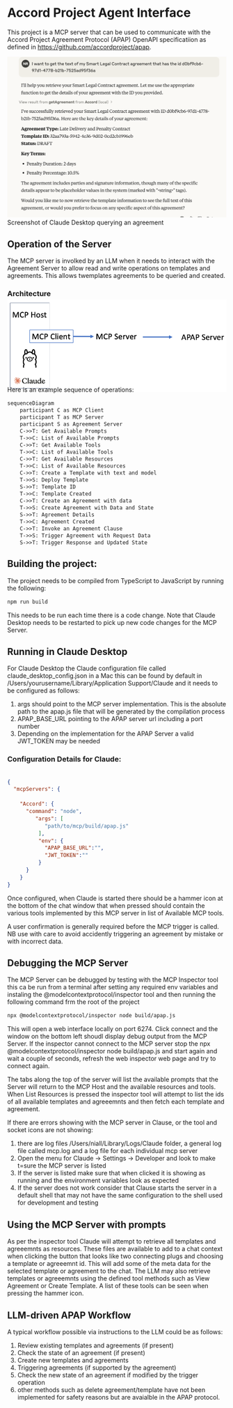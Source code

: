 # Accord Project Agent Interface
This project is a MCP server that can be used to communicate with the Accord Project Agreement Protocol (APAP) OpenAPI specificatiion as defined in https://github.com/accordproject/apap.

![Claude Desktop MCP Server](claude_screenshot.png)
Screenshot of Claude Desktop querying an agreement


## Operation of the Server
The MCP server is involked by an LLM when it needs to interact with the Agreement Server to allow read and write operations on templates and agreements. This allows twemplates agreements to be queried and created.

### Architecture
<img src="arch.png" alt="Architecture of the MCP Server" style="margin: -1em 0; padding: 0; display: block;">
Here is an example sequence of operations:

```mermaid
sequenceDiagram
    participant C as MCP Client
    participant T as MCP Server
    participant S as Agreement Server
    C->>T: Get Available Prompts
    T->>C: List of Available Prompts
    C->>T: Get Available Tools
    T->>C: List of Available Tools
    C->>T: Get Available Resources
    T->>C: List of Available Resources
    C->>T: Create a Template with text and model
    T->>S: Deploy Template
    S->>T: Template ID
    T->>C: Template Created
    C->>T: Create an Agreement with data
    T->>S: Create Agreement with Data and State
    S->>T: Agreement Details
    T->>C: Agreement Created
    C->>T: Invoke an Agreement Clause
    T->>S: Trigger Agreement with Request Data
    S->>T: Trigger Response and Updated State
```


## Building the project:
The project needs to be compiled from TypeScript to JavaScript by running the following:
```bash
npm run build
```

This needs to be run each time there is a code change.
Note that Claude Desktop needs to be restarted to pick up new code changes for the MCP Server.

## Running in Claude Desktop
For Claude Desktop the Claude configuration file called claude_desktop_config.json in a Mac this can be found by default in /Users/yourusername/Library/Application Support/Claude and it needs to be configured as follows:

1. args should point to the MCP server implementation. This is the absolute path to the apap.js file that will be generated by the compilation process
2. APAP_BASE_URL pointing to the APAP server url including a port number
3. Depending on the implementation for the APAP Server a valid JWT_TOKEN may be needed

### Configuration Details for Claude:
```json

{
  "mcpServers": {

    "Accord": {
      "command": "node",
         "args": [
            "path/to/mcp/build/apap.js"
          ],
          "env": {
            "APAP_BASE_URL":"",
            "JWT_TOKEN":""
          }
      }
    }
}
```

Once configured, when Claude is started there should be a hammer icon at the bottom of the chat window that when pressed should contain the various tools implemented by this MCP server in list of Available MCP tools.

A user confirmation is generally required before the MCP trigger is called. 
NB use with care to avoid accidently triggering an agreement by mistake or with incorrect data.

## Debugging the MCP Server
The MCP Server can be debugged by testing with the MCP Inspector tool
this ca be run from a terminal after setting any required env variables and instaling the 
@modelcontextprotocol/inspector tool and then running the following command frm the root of the project

```bash
npx @modelcontextprotocol/inspector node build/apap.js
```

This will open a web interface locally on port 6274. Click connect and the window on the bottom left shoudl display debug output from the MCP Server. If the inspector cannot connect to the MCP server stop the npx @modelcontextprotocol/inspector node build/apap.js and start again and wait a couple of seconds, refresh the web inspector web page and try to connect again.

The tabs along the top of the server will list the available prompts that the Server will return to the MCP Host and the available resources and tools. When List Resources is pressed the inspector tool will attempt to list the ids of all available templates and agreeemnts and then fetch each template and agreement.

If there are errors showing with the MCP server in Clause, or the tool and socket icons are not showing:
1. there are log files /Users/niall/Library/Logs/Claude folder, a general log file called mcp.log and a log file for each individual mcp server
2. Open the menu for Claude -> Settings -> Developer and look to make t=sure the MCP server is listed
3. If the server is listed make sure that when clicked it is showing as running and the environment variables look as expected
4. If the server does not work consider that Clause starts the server in a default shell that may not have the same configuration to the shell used for development and testing

## Using the MCP Server with prompts
As per the inspector tool Claude will attempt to retrieve all templates and agreeemnts as resources. These files are available to add to a chat context when clicking the button that looks like two connecting plugs and choosing a template or agreeemnt id. This will add some of the meta data for the selected template or agreement to the chat. The LLM may also retrieve templates or agreeemnts using the defined tool methods such as View Agreement or Create Template. A list of these tools can be seen when pressing the hammer icon.

## LLM-driven APAP Workflow
A typical workflow possible via instructions to the LLM could be as follows:
1. Review existing templates and agreements (if present)
2. Check the state of an agreement (if present)
3. Create new templates and agreements
4. Triggering agreements (if supported by the agreement)
5. Check the new state of an agreement if modified by the trigger operation
6. other methods such as delete agreement/template have not been implemented for safety reasons but are avaialble in the APAP protocol.